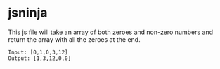 # jsninja
This js file will take an array of both zeroes and non-zero numbers and return the array with all the zeroes at the end.

```
Input: [0,1,0,3,12]
Output: [1,3,12,0,0]
```
